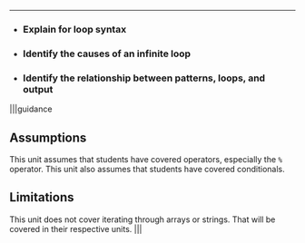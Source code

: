----------

* ### Explain for loop syntax
* ### Identify the causes of an infinite loop
* ### Identify the relationship between patterns, loops, and output

|||guidance
## Assumptions
This unit assumes that students have covered operators, especially the `%` operator. This unit also assumes that students have covered conditionals.

## Limitations
This unit does not cover iterating through arrays or strings. That will be covered in their respective units.
|||